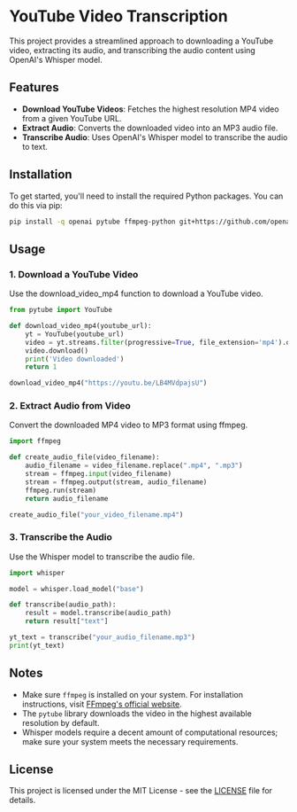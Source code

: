 # YouTube Video Transcription

This project provides a streamlined approach to downloading a YouTube video, extracting its audio, and transcribing the audio content using OpenAI's Whisper model.

## Features

- **Download YouTube Videos**: Fetches the highest resolution MP4 video from a given YouTube URL.
- **Extract Audio**: Converts the downloaded video into an MP3 audio file.
- **Transcribe Audio**: Uses OpenAI's Whisper model to transcribe the audio to text.

## Installation

To get started, you'll need to install the required Python packages. You can do this via pip:

```bash
pip install -q openai pytube ffmpeg-python git+https://github.com/openai/whisper.git
```

## Usage
### 1. Download a YouTube Video

Use the download_video_mp4 function to download a YouTube video.

```python
from pytube import YouTube

def download_video_mp4(youtube_url):
    yt = YouTube(youtube_url)
    video = yt.streams.filter(progressive=True, file_extension='mp4').order_by('resolution').desc().first()
    video.download()
    print('Video downloaded')
    return 1

download_video_mp4("https://youtu.be/LB4MVdpajsU")
```

### 2. Extract Audio from Video

Convert the downloaded MP4 video to MP3 format using ffmpeg.

```python
import ffmpeg

def create_audio_file(video_filename):
    audio_filename = video_filename.replace(".mp4", ".mp3")
    stream = ffmpeg.input(video_filename)
    stream = ffmpeg.output(stream, audio_filename)
    ffmpeg.run(stream)
    return audio_filename

create_audio_file("your_video_filename.mp4")
```

### 3. Transcribe the Audio

Use the Whisper model to transcribe the audio file.

```python
import whisper

model = whisper.load_model("base")

def transcribe(audio_path):
    result = model.transcribe(audio_path)
    return result["text"]

yt_text = transcribe("your_audio_filename.mp3")
print(yt_text)
```

## Notes
- Make sure `ffmpeg` is installed on your system. For installation instructions, visit [FFmpeg's official website](https://www.ffmpeg.org/).
- The `pytube` library downloads the video in the highest available resolution by default.
- Whisper models require a decent amount of computational resources; make sure your system meets the necessary requirements.
  
## License
This project is licensed under the MIT License - see the [LICENSE](LICENSE.txt) file for details.
